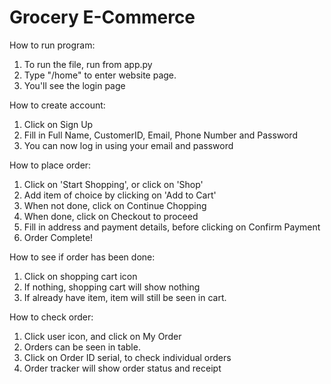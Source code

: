 # Grocery E-Commerce
How to run program:
1. To run the file, run from app.py
2. Type "/home" to enter website page. 
3. You'll see the login page

How to create account:
1. Click on Sign Up
2. Fill in Full Name, CustomerID, Email, Phone Number and Password
3. You can now log in using your email and password

How to place order:
1. Click on 'Start Shopping', or click on 'Shop'
2. Add item of choice by clicking on 'Add to Cart'
3. When not done, click on Continue Chopping
4. When done, click on Checkout to proceed
5. Fill in address and payment details, before clicking on Confirm Payment
6. Order Complete!

How to see if order has been done:
1. Click on shopping cart icon
2. If nothing, shopping cart will show nothing
3. If already have item, item will still be seen in cart.

How to check order:
1. Click user icon, and click on My Order
2. Orders can be seen in table.
3. Click on Order ID serial, to check individual orders
4. Order tracker will show order status and receipt
